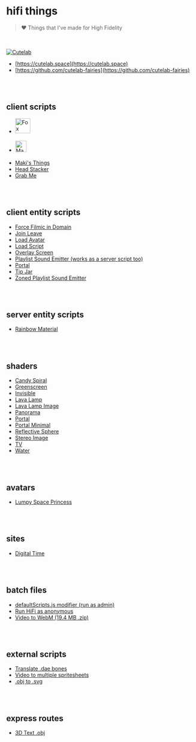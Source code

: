 # hifi things

> ❤️ Things that I've made for High Fidelity

<br><br>
[<img alt="Cutelab" src="https://hifi.maki.cat/cutelab.gif"/>](https://cutelab.space)
- [https://cutelab.space](https://cutelab.space)
- [https://github.com/cutelab-fairies](https://github.com/cutelab-fairies)

<br><br>
## client scripts

- [<img height="40" alt="Fox Essentials" src="https://scripts.cutelab.space/foxEssentials/app/assets/logo.svg"/>](https://github.com/cutelab-fairies/scripts)<br><br>
- [<img height="30" alt="Maki's Nametags" src="https://hifi.maki.cat/client-scripts/makisNametags/makisNametags.README.svg"/>](https://hifi.maki.cat/client-scripts/makisNametags/makisNametags.js)<br><br>
- [Maki's Things](https://hifi.maki.cat/client-scripts/makisThings/makisThings.js)
- [Head Stacker](https://hifi.maki.cat/client-scripts/headStacker/headStacker.js)
- [Grab Me](https://hifi.maki.cat/client-scripts/grabMe.js)

<br><br>
## client entity scripts

- [Force Filmic in Domain](https://hifi.maki.cat/client-entity-scripts/forceFilmicInDomain.js)
- [Join Leave](https://hifi.maki.cat/client-entity-scripts/joinLeave.js)
- [Load Avatar](https://hifi.maki.cat/client-entity-scripts/loadAvatar.js)
- [Load Script](https://hifi.maki.cat/client-entity-scripts/loadScript.js)
- [Overlay Screen](https://hifi.maki.cat/client-entity-scripts/overlayScreen.js)
- [Playlist Sound Emitter (works as a server script too)](https://hifi.maki.cat/client-entity-scripts/playlistSoundEmitter.js)
- [Portal](https://hifi.maki.cat/client-entity-scripts/portal.js)
- [Tip Jar](https://hifi.maki.cat/client-entity-scripts/tip-jar/tip-jar.js)
- [Zoned Playlist Sound Emitter](https://hifi.maki.cat/client-entity-scripts/zonedPlaylistSoundEmitter.js)

<br><br>
## server entity scripts

- [Rainbow Material](https://hifi.maki.cat/server-entity-scripts/rainbowMaterial.js)

<br><br>
## shaders

- [Candy Spiral](https://hifi.maki.cat/shaders/candySpiral.fs)
- [Greenscreen](https://hifi.maki.cat/shaders/greenscreen.fs)
- [Invisible](https://hifi.maki.cat/shaders/invisible.fs)
- [Lava Lamp](https://hifi.maki.cat/shaders/lavaLamp.fs)
- [Lava Lamp Image](https://hifi.maki.cat/shaders/lavaLampImage.fs)
- [Panorama](https://hifi.maki.cat/shaders/panorama.fs)
- [Portal](https://hifi.maki.cat/shaders/portal.fs)
- [Portal Minimal](https://hifi.maki.cat/shaders/portalMinimal.fs)
- [Reflective Sphere](https://hifi.maki.cat/shaders/reflectiveSphere.fs)
- [Stereo Image](https://hifi.maki.cat/shaders/stereoImage.fs)
- [TV](https://hifi.maki.cat/shaders/tv.fs)
- [Water](https://hifi.maki.cat/shaders/water.fs)

<br><br>
## avatars

- [Lumpy Space Princess](https://hifi.maki.cat/avatars/lsp.fst)

<br><br>
## sites

- [Digital Time](https://hifi.maki.cat/sites/digital-time)

<br><br>
## batch files

- [defaultScripts.js modifier (run as admin)](https://hifi.maki.cat/batch-files/defaultScripts-modifier.bat)
- [Run HiFi as anonymous](https://hifi.maki.cat/batch-files/run-hifi-as-anonymous.bat)
- [Video to WebM (19.4 MB .zip)](https://hifi.maki.cat/batch-files/video-to-webm.zip)

<br><br>
## external scripts

- [Translate .dae bones](https://hifi.maki.cat/external-scripts/translateDaeBones.js)
- [Video to multiple spritesheets](https://hifi.maki.cat/external-scripts/videoToMultipleSpritesheets.js)
- [.obj to .svg](https://hifi.maki.cat/external-scripts/objToSvg.js)

<br><br>
## express routes

- [3D Text .obj](https://github.com/makitsune/hifi-things/tree/master/express-routes/3d-text)